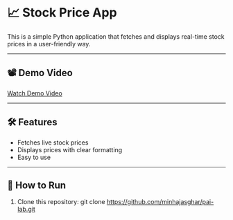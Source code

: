 # 📈 Stock Price App

This is a simple Python application that fetches and displays real-time stock prices in a user-friendly way.

---

## 📽️ Demo Video

[Watch Demo Video](https://drive.google.com/file/d/1ITgUc509GZt3EIcGX_JTMOD9emwDW1dR/view?usp=drive_link)

---

## 🛠️ Features

- Fetches live stock prices
- Displays prices with clear formatting
- Easy to use

---

## 🚀 How to Run

1. Clone this repository:
git clone https://github.com/minhajasghar/pai-lab.git
